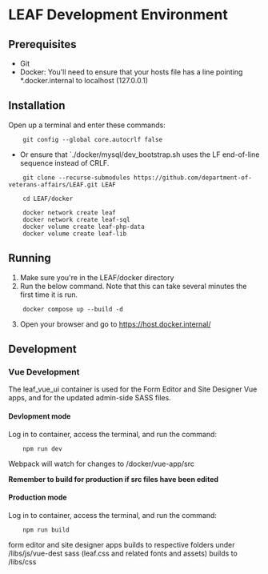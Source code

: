 # LEAF Development Environment

## Prerequisites
- Git
- Docker:  You'll need to ensure that your hosts file has a line pointing *.docker.internal to localhost (127.0.0.1)

## Installation

Open up a terminal and enter these commands: 
```
    git config --global core.autocrlf false
```
  - Or ensure that `./docker/mysql/dev_bootstrap.sh uses the LF end-of-line sequence instead of CRLF.

```
    git clone --recurse-submodules https://github.com/department-of-veterans-affairs/LEAF.git LEAF

    cd LEAF/docker

    docker network create leaf
    docker network create leaf-sql
    docker volume create leaf-php-data
    docker volume create leaf-lib
```

## Running

1. Make sure you're in the LEAF/docker directory
2. Run the below command. Note that this can take several minutes the first time it is run.

```
    docker compose up --build -d
```

3. Open your browser and go to https://host.docker.internal/ 

## Development

### Vue Development

The leaf_vue_ui container is used for the Form Editor and Site Designer Vue apps, and for the updated admin-side SASS files.

#### Devlopment mode

Log in to container, access the terminal, and run the command:
```
    npm run dev
```

Webpack will watch for changes to /docker/vue-app/src

**Remember to build for production if src files have been edited**

#### Production mode

Log in to container, access the terminal, and run the command:
```
    npm run build
```

form editor and site designer apps builds to respective folders under /libs/js/vue-dest
sass (leaf.css and related fonts and assets) builds to /libs/css

